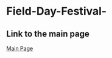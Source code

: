 # Field-Day-Festival-

## Link to the main page
[Main Page](https://seoyoungpk.github.io/Field-Day-Festival-/fieldday.html)
